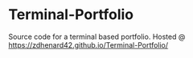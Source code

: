 # Terminal-Portfolio

Source code for a terminal based portfolio. Hosted @ https://zdhenard42.github.io/Terminal-Portfolio/
